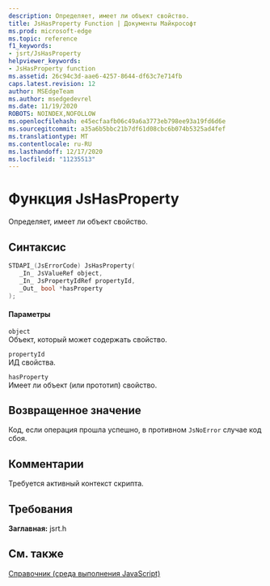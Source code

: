```yaml
---
description: Определяет, имеет ли объект свойство.
title: JsHasProperty Function | Документы Майкрософт
ms.prod: microsoft-edge
ms.topic: reference
f1_keywords:
- jsrt/JsHasProperty
helpviewer_keywords:
- JsHasProperty function
ms.assetid: 26c94c3d-aae6-4257-8644-df63c7e714fb
caps.latest.revision: 12
author: MSEdgeTeam
ms.author: msedgedevrel
ms.date: 11/19/2020
ROBOTS: NOINDEX,NOFOLLOW
ms.openlocfilehash: e45ecfaafb06c49a6a3773eb798ee93a19fd6d6e
ms.sourcegitcommit: a35a6b5bbc21b7df61d08cbc6b074b5325ad4fef
ms.translationtype: MT
ms.contentlocale: ru-RU
ms.lasthandoff: 12/17/2020
ms.locfileid: "11235513"
---
```

# Функция JsHasProperty

Определяет, имеет ли объект свойство.  
  
## Синтаксис  
  
```cpp  
STDAPI_(JsErrorCode) JsHasProperty(  
   _In_ JsValueRef object,  
   _In_ JsPropertyIdRef propertyId,  
   _Out_ bool *hasProperty  
);  
```  
  
#### Параметры  
 `object`  
 Объект, который может содержать свойство.  
  
 `propertyId`  
 ИД свойства.  
  
 `hasProperty`  
 Имеет ли объект (или прототип) свойство.  
  
## Возвращенное значение  
 Код, если операция прошла успешно, в противном `JsNoError` случае код сбоя.  
  
## Комментарии  
 Требуется активный контекст скрипта.  
  
## Требования  
 **Заглавная:** jsrt.h  
  
## См. также  
 [Справочник (среда выполнения JavaScript)](../chakra-hosting/reference-javascript-runtime.md)
